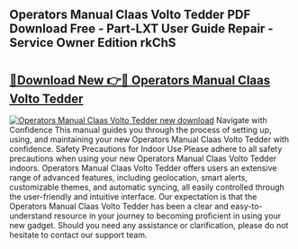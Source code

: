 ## Operators Manual Claas Volto Tedder PDF Download Free - Part-LXT User Guide Repair - Service Owner Edition rkChS

# <h2><a href="http://bc95864.oget.top/?id=Operators+Manual+Claas+Volto+Tedder">🔗Download New 👉🔴 Operators Manual Claas Volto Tedder</a></h2>

[![Operators Manual Claas Volto Tedder new download](https://i.imgur.com/5g1atiW.png)](http://bc95864.oget.top/?id=Operators+Manual+Claas+Volto+Tedder)
Navigate with Confidence This manual guides you through the process of setting up, using, and maintaining your new Operators Manual Claas Volto Tedder with confidence. Safety Precautions for Indoor Use Please adhere to all safety precautions when using your new Operators Manual Claas Volto Tedder indoors. Operators Manual Claas Volto Tedder offers users an extensive range of advanced features, including geolocation, smart alerts, customizable themes, and automatic syncing, all easily controlled through the user-friendly and intuitive interface. Our expectation is that the Operators Manual Claas Volto Tedder has been a clear and easy-to-understand resource in your journey to becoming proficient in using your new gadget. Should you need any assistance or clarification, please do not hesitate to contact our support team.
